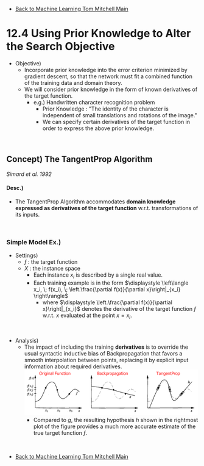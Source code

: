 * [Back to Machine Learning Tom Mitchell Main](../../main.md)

# 12.4 Using Prior Knowledge to Alter the Search Objective
- Objective)
  - Incorporate prior knowledge into the error criterion minimized by gradient descent, so that the network must fit a combined function of the training data and domain theory.
  - We will consider prior knowledge in the form of known derivatives of the target function.
    - e.g.) Handwritten character recognition problem
      - Prior Knowledge : "The identity of the character is independent of small translations and rotations of the image."
      - We can specify certain derivatives of the target function in order to express the above prior knowledge.

<br>

## Concept) The TangentProp Algorithm
*Simard et al. 1992*
#### Desc.)
- The TangentProp Algorithm accommodates **domain knowledge expressed as derivatives of the target function** w.r.t. transformations of its inputs.

<br>

### Simple Model Ex.)
- Settings)
  - $f$ : the target function
  - $X$ : the instance space
    - Each instance $x_i$ is described by a single real value.
    - Each training example is in the form $`\displaystyle \left\langle x_i, \; f(x_i), \; \left.\frac{\partial f(x)}{\partial x}\right|_{x_i} \right\rangle`$
      - where $`\displaystyle \left.\frac{\partial f(x)}{\partial x}\right|_{x_i}`$ denotes the derivative of the target function $f$ w.r.t. $x$ evaluated at the point $x=x_i$.

<br>

- Analysis)
  - The impact of including the training **derivatives** is to override the usual syntactic inductive bias of Backpropagation that favors a smooth interpolation between points, replacing it by explicit input information about required derivatives.   
  ![](images/001.png)
    - Compared to $g$, the resulting hypothesis $h$ shown in the rightmost plot of the figure provides a much more accurate estimate of the true target function $f$.










<br>

* [Back to Machine Learning Tom Mitchell Main](../../main.md)